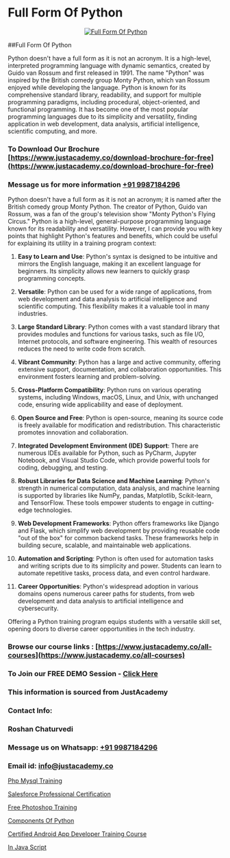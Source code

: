 # Full Form Of Python

<p align="center">
  <a href="https://justacademy.co/course-detail/python-training">
    <img src="https://justacademy.co/storage2/course_image/1709713400_course_image.webp" alt="Full Form Of Python">
  </a>
</p>
##Full Form Of Python

Python doesn't have a full form as it is not an acronym. It is a high-level, interpreted programming language with dynamic semantics, created by Guido van Rossum and first released in 1991. The name "Python" was inspired by the British comedy group Monty Python, which van Rossum enjoyed while developing the language. Python is known for its comprehensive standard library, readability, and support for multiple programming paradigms, including procedural, object-oriented, and functional programming. It has become one of the most popular programming languages due to its simplicity and versatility, finding application in web development, data analysis, artificial intelligence, scientific computing, and more.
### To Download Our Brochure [https://www.justacademy.co/download-brochure-for-free](https://www.justacademy.co/download-brochure-for-free)
### Message us for more information [+91 9987184296](https://api.whatsapp.com/send?phone=919987184296)
Python doesn't have a full form as it is not an acronym; it is named after the British comedy group Monty Python. The creator of Python, Guido van Rossum, was a fan of the group's television show "Monty Python's Flying Circus." Python is a high-level, general-purpose programming language known for its readability and versatility. However, I can provide you with key points that highlight Python's features and benefits, which could be useful for explaining its utility in a training program context:

1) **Easy to Learn and Use**: Python's syntax is designed to be intuitive and mirrors the English language, making it an excellent language for beginners. Its simplicity allows new learners to quickly grasp programming concepts.

2) **Versatile**: Python can be used for a wide range of applications, from web development and data analysis to artificial intelligence and scientific computing. This flexibility makes it a valuable tool in many industries.

3) **Large Standard Library**: Python comes with a vast standard library that provides modules and functions for various tasks, such as file I/O, Internet protocols, and software engineering. This wealth of resources reduces the need to write code from scratch.

4) **Vibrant Community**: Python has a large and active community, offering extensive support, documentation, and collaboration opportunities. This environment fosters learning and problem-solving.

5) **Cross-Platform Compatibility**: Python runs on various operating systems, including Windows, macOS, Linux, and Unix, with unchanged code, ensuring wide applicability and ease of deployment.

6) **Open Source and Free**: Python is open-source, meaning its source code is freely available for modification and redistribution. This characteristic promotes innovation and collaboration.

7) **Integrated Development Environment (IDE) Support**: There are numerous IDEs available for Python, such as PyCharm, Jupyter Notebook, and Visual Studio Code, which provide powerful tools for coding, debugging, and testing.

8) **Robust Libraries for Data Science and Machine Learning**: Python's strength in numerical computation, data analysis, and machine learning is supported by libraries like NumPy, pandas, Matplotlib, Scikit-learn, and TensorFlow. These tools empower students to engage in cutting-edge technologies.

9) **Web Development Frameworks**: Python offers frameworks like Django and Flask, which simplify web development by providing reusable code "out of the box" for common backend tasks. These frameworks help in building secure, scalable, and maintainable web applications.

10) **Automation and Scripting**: Python is often used for automation tasks and writing scripts due to its simplicity and power. Students can learn to automate repetitive tasks, process data, and even control hardware.

11) **Career Opportunities**: Python's widespread adoption in various domains opens numerous career paths for students, from web development and data analysis to artificial intelligence and cybersecurity.

Offering a Python training program equips students with a versatile skill set, opening doors to diverse career opportunities in the tech industry.

### Browse our course links : [https://www.justacademy.co/all-courses](https://www.justacademy.co/all-courses) 
### To Join our FREE DEMO Session - [Click Here](https://www.justacademy.co/register-for-course-demo)


### This information is sourced from JustAcademy
### Contact Info:
### Roshan Chaturvedi
### Message us on Whatsapp: [+91 9987184296](https://api.whatsapp.com/send?phone=919987184296)
### Email id: [info@justacademy.co](mailto:info@justacademy.co)
                
[Php Mysql Training](https://www.linkedin.com/pulse/php-mysql-training-justacademy-ahmedabad-fagae?trackingId=fkADyaCtIta38LNa0DS0fA%3D%3D&lipi=urn%3Ali%3Apage%3Ad_flagship3_company_admin%3BBylBlMTlRO%2BPitwDv%2FJk0g%3D%3D)

[Salesforce Professional Certification](https://www.linkedin.com/pulse/salesforce-professional-certification-justacademy-mumbai-mwiic?trackingId=15w3Pb%2FnO1%2BnMxrKEpNONw%3D%3D&lipi=urn%3Ali%3Apage%3Ad_flagship3_showcase_admin%3BJUoY9p%2BbQrqxVPWmOWmq6Q%3D%3D)

[Free Photoshop Training](https://medium.com/@namusn/free-photoshop-training-77e0f30a46a5)

[Components Of Python](https://medium.com/@kamblerajas684/components-of-python-2972604efead)

[Certified Android App Developer Training Course](https://justacademyin.github.io/justacademy/certified-android-app-developer-training-course)

[In Java Script](https://justacademyin.github.io/justacademy/in-java-script)

